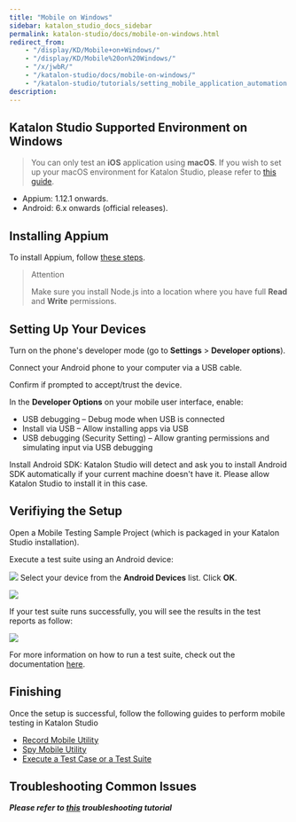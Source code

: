 ```yaml
---
title: "Mobile on Windows"
sidebar: katalon_studio_docs_sidebar
permalink: katalon-studio/docs/mobile-on-windows.html
redirect_from:
    - "/display/KD/Mobile+on+Windows/"
    - "/display/KD/Mobile%20on%20Windows/"
    - "/x/jwbR/"
    - "/katalon-studio/docs/mobile-on-windows/"
    - "/katalon-studio/tutorials/setting_mobile_application_automation.html"
description:
---
```

Katalon Studio Supported Environment on Windows
-----------------------------------------------

> You can only test an **iOS** application using **macOS**. If you wish to set up your macOS environment for Katalon Studio, please refer to [this guide](/x/9AXR).

* Appium: 1.12.1 onwards.
* Android: 6.x onwards (official releases).

Installing Appium
-----------------------

To install Appium, follow [these steps](http://appium.io/docs/en/about-appium/getting-started/#installing-appium).

> Attention
>
> Make sure you install Node.js into a location where you have full **Read** and **Write** permissions.

Setting Up Your Devices
-----------------------

Turn on the phone's developer mode (go to **Settings** > **Developer options**).

Connect your Android phone to your computer via a USB cable.

Confirm if prompted to accept/trust the device.

In the **Developer Options** on your mobile user interface, enable:
- USB debugging – Debug mode when USB is connected 
- Install via USB – Allow installing apps via USB
- USB debugging (Security Setting) – Allow granting permissions and simulating input via USB debugging 

Install Android SDK: Katalon Studio will detect and ask you to install Android SDK automatically if your current machine doesn't have it. Please allow Katalon Studio to install it in this case.

Verifiying the Setup
--------------------

Open a Mobile Testing Sample Project (which is packaged in your Katalon Studio installation).

Execute a test suite using an Android device: 

![](../../images/katalon-studio/docs/mobile-on-windows/image2017-6-29-143A483A34.png)
Select your device from the **Android Devices** list. Click **OK**. 

![](../../images/katalon-studio/docs/mobile-on-windows/image2018-1-26-183A393A1.png)

If your test suite runs successfully, you will see the results in the test reports as follow:

![](../../images/katalon-studio/docs/mobile-on-windows/image2018-6-15-173A473A28.png)

For more information on how to run a test suite, check out the documentation [here](/pages/viewpage.action?pageId=786668).

Finishing
---------------

Once the setup is successful, follow the following guides to perform mobile testing in Katalon Studio

*   [Record Mobile Utility](/display/KD/Record+Mobile+Utility)
*   [Spy Mobile Utility](/display/KD/Spy+Mobile+Utility)
*   [Execute a Test Case or a Test Suite](/display/KD/Execute+a+Test+Case+or+a+Test+Suite)

Troubleshooting Common Issues
-----------------------------

_**Please refer to [this](/display/KD/Troubleshooting+automated+mobile+testing) troubleshooting tutorial**_
